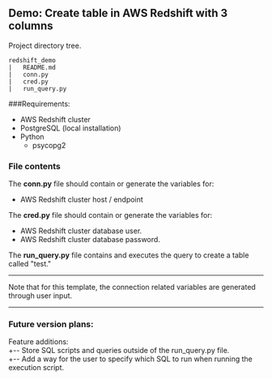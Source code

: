 ##  Demo: Create table in AWS Redshift with 3 columns

Project directory tree.  

```
redshift_demo
|	README.md
|	conn.py
|	cred.py
|	run_query.py
```

###Requirements: 

* AWS Redshift cluster
* PostgreSQL (local installation)
* Python
	* psycopg2 

### File contents

The **conn.py** file should contain or generate the variables for:  

* AWS Redshift cluster host / endpoint

The **cred.py** file should contain or generate the variables for:  

* AWS Redshift cluster database user.  
* AWS Redshift cluster database password.

The **run_query.py** file contains and executes the query to create a table called "test."

---
Note that for this template, the connection related variables are generated through user input. 

---

### Future version plans: 
Feature additions:   
+-- Store SQL scripts and queries outside of the run_query.py file.   
+-- Add a way for the user to specify which SQL to run when running the execution script. 

